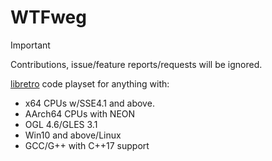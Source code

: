 # WTFweg
> [!IMPORTANT]
> Contributions, issue/feature reports/requests will be ignored.

[libretro](https://www.libretro.com) code playset for anything with:

* x64 CPUs w/SSE4.1 and above.
* AArch64 CPUs with NEON
* OGL 4.6/GLES 3.1
* Win10 and above/Linux
* GCC/G++ with C++17 support
